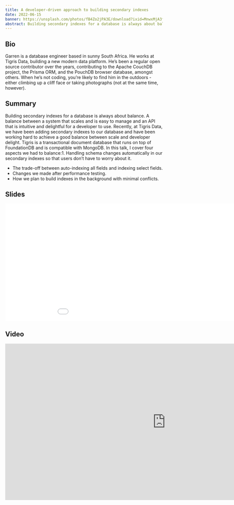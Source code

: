 ```yaml
---
title: A developer-driven approach to building secondary indexes
date: 2022-06-15
banner: https://unsplash.com/photos/fB4Zo2jPA3E/download?ixid=MnwxMjA3fDB8MXxzZWFyY2h8OHx8c3R1ZGlvJTIwcmVjb3JkaW5nfGVufDB8fHx8MTY3OTgzMDgxNQ&force=true&w=1920
abstract: Building secondary indexes for a database is always about balance. A balance between a system that scales and is easy to manage and an API that is intuitive and delightful for a developer to use.
---
```


## Bio

Garren is a database engineer based in sunny South Africa. He works at
Tigris Data, building a new modern data platform. He’s been a regular
open source contributor over the years, contributing to the Apache
CouchDB project, the Prisma ORM, and the PouchDB browser database,
amongst others. When he’s not coding, you’re likely to find him in the
outdoors - either climbing up a cliff face or taking photographs (not
at the same time, however).

## Summary

Building secondary indexes for a database is always about balance. A
balance between a system that scales and is easy to manage and an API
that is intuitive and delightful for a developer to use. Recently, at
Tigris Data, we have been adding secondary indexes to our database and
have been working hard to achieve a good balance between scale and
developer delight. Tigris is a transactional document database that
runs on top of FoundationDB and is compatible with MongoDB. In this
talk, I cover four aspects we had to balance:1. Handling schema
changes automatically in our secondary indexes so that users don’t
have to worry about it.

- The trade-off between auto-indexing all fields and indexing select fields.
- Changes we made after performance testing.
- How we plan to build indexes in the background with minimal conflicts.

## Slides

<embed src="foundationdb-meetup-building-secondary-indexes.pdf" width="1024" height="375" 
 type="application/pdf">

## Video

<iframe width="1024" height="500" src="https://www.youtube.com/embed/qD1h5CyzL0A" title="FoundationDB Online Meetup 01: A developer-driven approach to building secondary indexes" frameborder="0" allow="accelerometer; autoplay; clipboard-write; encrypted-media; gyroscope; picture-in-picture; web-share" allowfullscreen></iframe>
